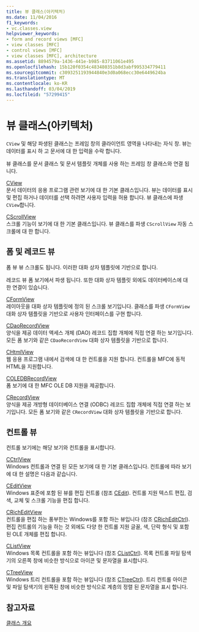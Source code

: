 ```yaml
---
title: 뷰 클래스(아키텍처)
ms.date: 11/04/2016
f1_keywords:
- vc.classes.view
helpviewer_keywords:
- form and record views [MFC]
- view classes [MFC]
- control views [MFC]
- view classes [MFC], architecture
ms.assetid: 8894579a-1436-441e-b985-83711061e495
ms.openlocfilehash: 15b120f0354c483480351b8d3abf995334779411
ms.sourcegitcommit: c3093251193944840e3d0a068ecc30e6449624ba
ms.translationtype: MT
ms.contentlocale: ko-KR
ms.lasthandoff: 03/04/2019
ms.locfileid: "57299415"
---
```

# <a name="view-classes-architecture"></a>뷰 클래스(아키텍처)

`CView` 및 해당 파생된 클래스는 프레임 창의 클라이언트 영역을 나타내는 자식 창. 뷰는 데이터를 표시 하 고 문서에 대 한 입력을 수락 합니다.

뷰 클래스를 문서 클래스 및 문서 템플릿 개체를 사용 하는 프레임 창 클래스와 연결 됩니다.

[CView](../mfc/reference/cview-class.md)<br/>
문서 데이터의 응용 프로그램 관련 보기에 대 한 기본 클래스입니다. 뷰는 데이터를 표시 및 편집 하거나 데이터를 선택 하려면 사용자 입력을 허용 합니다. 뷰 클래스에 파생 `CView`합니다.

[CScrollView](../mfc/reference/cscrollview-class.md)<br/>
스크롤 기능이 보기에 대 한 기본 클래스입니다. 뷰 클래스를 파생 `CScrollView` 자동 스크롤에 대 한 합니다.

## <a name="form-and-record-views"></a>폼 및 레코드 뷰

폼 뷰 뷰 스크롤도 됩니다. 이러한 대화 상자 템플릿에 기반으로 합니다.

레코드 뷰 폼 보기에서 파생 됩니다. 또한 대화 상자 템플릿 외에도 데이터베이스에 대 한 연결이 있습니다.

[CFormView](../mfc/reference/cformview-class.md)<br/>
레이아웃을 대화 상자 템플릿에 정의 된 스크롤 보기입니다. 클래스를 파생 `CFormView` 대화 상자 템플릿을 기반으로 사용자 인터페이스를 구현 합니다.

[CDaoRecordView](../mfc/reference/cdaorecordview-class.md)<br/>
양식을 제공 데이터 액세스 개체 (DAO) 레코드 집합 개체에 직접 연결 하는 보기입니다. 모든 폼 보기와 같은 `CDaoRecordView` 대화 상자 템플릿을 기반으로 합니다.

[CHtmlView](../mfc/reference/chtmlview-class.md)<br/>
웹 응용 프로그램 내에서 검색에 대 한 컨트롤을 지원 합니다. 컨트롤을 MFC에 동적 HTML을 지원합니다.

[COLEDBRecordView](../mfc/reference/coledbrecordview-class.md)<br/>
폼 보기에 대 한 MFC OLE DB 지원을 제공합니다.

[CRecordView](../mfc/reference/crecordview-class.md)<br/>
양식을 제공 개방형 데이터베이스 연결 (ODBC) 레코드 집합 개체에 직접 연결 하는 보기입니다. 모든 폼 보기와 같은 `CRecordView` 대화 상자 템플릿을 기반으로 합니다.

## <a name="control-views"></a>컨트롤 뷰

컨트롤 보기에는 해당 보기와 컨트롤을 표시합니다.

[CCtrlView](../mfc/reference/cctrlview-class.md)<br/>
Windows 컨트롤과 연결 된 모든 보기에 대 한 기본 클래스입니다. 컨트롤에 따라 보기에 대 한 설명은 다음과 같습니다.

[CEditView](../mfc/reference/ceditview-class.md)<br/>
Windows 표준에 포함 된 뷰를 편집 컨트롤 (참조 [CEdit](../mfc/reference/cedit-class.md)). 컨트롤 지원 텍스트 편집, 검색, 교체 및 스크롤 기능을 편집 합니다.

[CRichEditView](../mfc/reference/cricheditview-class.md)<br/>
컨트롤을 편집 하는 풍부한는 Windows를 포함 하는 뷰입니다 (참조 [CRichEditCtrl](../mfc/reference/cricheditctrl-class.md)). 편집 컨트롤의 기능을 하는 것 외에도 다양 한 컨트롤 지원 글꼴, 색, 단락 형식 및 포함 된 OLE 개체를 편집 합니다.

[CListView](../mfc/reference/clistview-class.md)<br/>
Windows 목록 컨트롤을 포함 하는 뷰입니다 (참조 [CListCtrl](../mfc/reference/clistctrl-class.md)). 목록 컨트롤 파일 탐색기의 오른쪽 창에 비슷한 방식으로 아이콘 및 문자열을 표시합니다.

[CTreeView](../mfc/reference/ctreeview-class.md)<br/>
Windows 트리 컨트롤을 포함 하는 뷰입니다 (참조 [CTreeCtrl](../mfc/reference/ctreectrl-class.md)). 트리 컨트롤 아이콘 및 파일 탐색기의 왼쪽된 창에 비슷한 방식으로 계층의 정렬 된 문자열을 표시 합니다.

## <a name="see-also"></a>참고자료

[클래스 개요](../mfc/class-library-overview.md)
